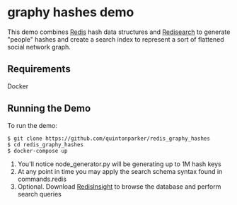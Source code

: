 # graphy hashes demo

This demo combines [Redis](https://redis.io) hash data structures and [Redisearch](https://oss.redislabs.com/redisearch/)
to generate "people" hashes and create a search index to represent a sort of flattened social network graph.

## Requirements
Docker

## Running the Demo
To run the demo:
```
$ git clone https://github.com/quintonparker/redis_graphy_hashes
$ cd redis_graphy_hashes
$ docker-compose up
```

1. You'll notice node_generator.py will be generating up to 1M hash keys
2. At any point in time you may apply the search schema syntax found in commands.redis
3. Optional. Download [RedisInsight](https://redislabs.com/redis-enterprise/redis-insight/) to browse the database and perform search queries
